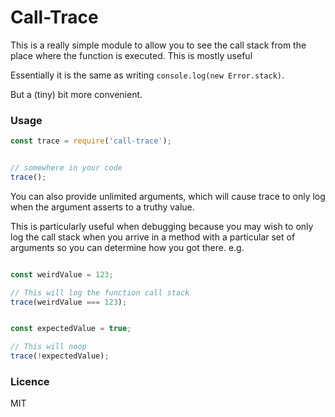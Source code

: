 # Call-Trace

This is a really simple module to allow you to see the call stack from the place
where the function is executed. This is mostly useful

Essentially it is the same as writing `console.log(new Error.stack)`.

But a (tiny) bit more convenient.

### Usage

```javascript
const trace = require('call-trace');


// somewhere in your code
trace();
```

You can also provide unlimited arguments, which will cause trace to only log
when the argument asserts to a truthy value.

This is particularly useful when debugging because you may wish to only log the
call stack when you arrive in a method with a particular set of arguments so you
can determine how you got there. e.g.

```javascript

const weirdValue = 123;

// This will log the function call stack
trace(weirdValue === 123);


const expectedValue = true;

// This will noop
trace(!expectedValue);
```

### Licence
MIT
